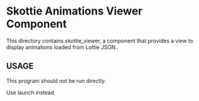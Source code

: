 # Skottie Animations Viewer Component

This directory contains skottie_viewer, a component that provides a view to
display animations loaded from Lottie JSON..

## USAGE

This program should not be run directly.

Use launch instead.
